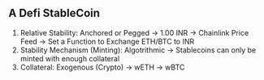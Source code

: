 ## A Defi StableCoin

1. Relative Stability: Anchored or Pegged -> 1.00 INR
    -> Chainlink Price Feed
    -> Set a Function to Exchange ETH/BTC to INR
2. Stability Mechanism (Minting): Algotrithmic
    -> Stablecoins can only be minted with enough collateral
3. Collateral: Exogenous (Crypto)
    -> wETH
    -> wBTC

